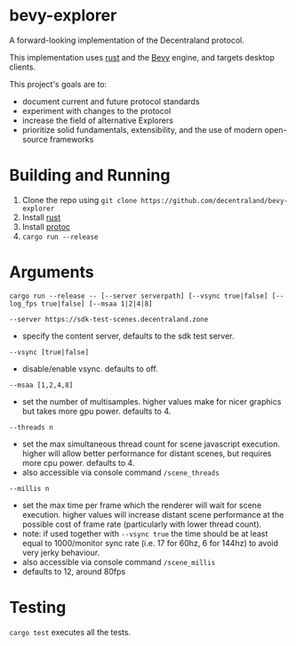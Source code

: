 # bevy-explorer

A forward-looking implementation of the Decentraland protocol.

This implementation uses [rust](https://www.rust-lang.org/) and the [Bevy](https://bevyengine.org) engine, and targets desktop clients.

This project's goals are to:
- document current and future protocol standards
- experiment with changes to the protocol
- increase the field of alternative Explorers
- prioritize solid fundamentals, extensibility, and the use of modern open-source frameworks

# Building and Running

1. Clone the repo using `git clone https://github.com/decentraland/bevy-explorer`
2. Install [rust](https://www.rust-lang.org/tools/install)
3. Install [protoc](https://github.com/protocolbuffers/protobuf/releases)
4. `cargo run --release`

# Arguments

`cargo run --release -- [--server serverpath] [--vsync true|false] [--log_fps true|false] [--msaa 1|2|4|8]`

`--server https://sdk-test-scenes.decentraland.zone`
- specify the content server, defaults to the sdk test server.

`--vsync [true|false]`
- disable/enable vsync. defaults to off.

`--msaa [1,2,4,8]`
- set the number of multisamples. higher values make for nicer graphics but takes more gpu power. defaults to 4.

`--threads n`
- set the max simultaneous thread count for scene javascript execution. higher will allow better performance for distant scenes, but requires more cpu power. defaults to 4.
- also accessible via console command `/scene_threads`

`--millis n`
- set the max time per frame which the renderer will wait for scene execution. higher values will increase distant scene performance at the possible cost of frame rate (particularly with lower thread count).
- note: if used together with `--vsync true` the time should be at least equal to 1000/monitor sync rate (i.e. 17 for 60hz, 6 for 144hz) to avoid very jerky behaviour.
- also accessible via console command `/scene_millis`
- defaults to 12, around 80fps

# Testing

`cargo test` executes all the tests.